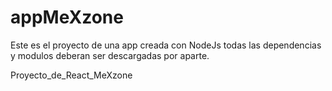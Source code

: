 # appMeXzone
Este es el proyecto de una app creada con NodeJs todas las dependencias y modulos
deberan ser descargadas por aparte.

Proyecto_de_React_MeXzone
